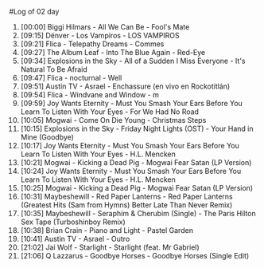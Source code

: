 #Log of 02 day

1. [00:00] Biggi Hilmars - All We Can Be - Fool's Mate
1. [09:15] Dënver - Los Vampiros - LOS VAMPIROS
1. [09:21] Flica - Telepathy Dreams - Commes
1. [09:27] The Album Leaf - Into The Blue Again - Red-Eye
1. [09:34] Explosions in the Sky - All of a Sudden I Miss Everyone - It's Natural To Be Afraid
1. [09:47] Flica - nocturnal - Well
1. [09:51] Austin TV - Asrael - Enchassure (en vivo en Rockotitlán)
1. [09:54] Flica - Windvane and Window - m
1. [09:59] Joy Wants Eternity - Must You Smash Your Ears Before You Learn To Listen With Your Eyes - For We Had No Road
1. [10:05] Mogwai - Come On Die Young - Christmas Steps
1. [10:15] Explosions in the Sky - Friday Night Lights (OST) - Your Hand in Mine (Goodbye)
1. [10:17] Joy Wants Eternity - Must You Smash Your Ears Before You Learn To Listen With Your Eyes - H.L. Mencken
1. [10:21] Mogwai - Kicking a Dead Pig - Mogwai Fear Satan (LP Version)
1. [10:24] Joy Wants Eternity - Must You Smash Your Ears Before You Learn To Listen With Your Eyes - H.L. Mencken
1. [10:25] Mogwai - Kicking a Dead Pig - Mogwai Fear Satan (LP Version)
1. [10:31] Maybeshewill - Red Paper Lanterns - Red Paper Lanterns (Greatest Hits (Sam from Hymns) Better Late Than Never Remix)
1. [10:35] Maybeshewill - Seraphim & Cherubim (Single) - The Paris Hilton Sex Tape (Turboshinboy Remix)
1. [10:38] Brian Crain - Piano and Light - Pastel Garden
1. [10:41] Austin TV - Asrael - Outro
1. [21:02] Jai Wolf - Starlight - Starlight (feat. Mr Gabriel)
1. [21:06] Q Lazzarus - Goodbye Horses - Goodbye Horses (Single Edit)
